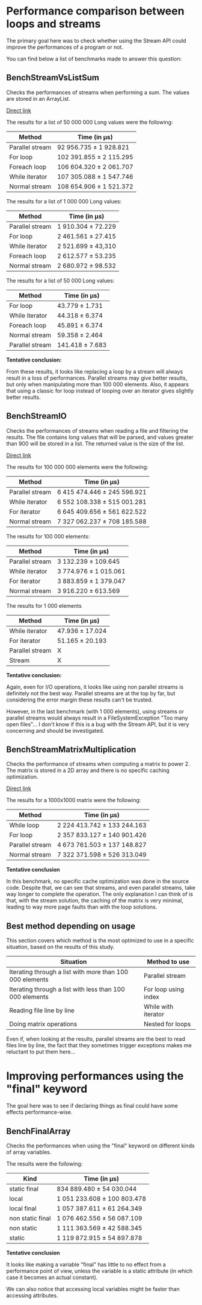 # Performance comparison between loops and streams
The primary goal here was to check whether using the Stream API could improve the performances of a program or not.

You can find below a list of benchmarks made to answer this question:

## BenchStreamVsListSum
Checks the performances of streams when performing a sum.
The values are stored in an ArrayList.

[Direct link](src/main/java/fr/rhiobet/benchmarks/BenchStreamVsListSum.java)

The results for a list of 50 000 000 Long values were the following:

| Method | Time (in µs) |
| --- | --- |
| Parallel stream | 92 956.735 ± 1 928.821 |
| For loop | 102 391.855 ± 2 115.295 |
| Foreach loop | 106 604.320 ± 2 061.707 |
| While iterator | 107 305.088 ± 1 547.746 |
| Normal stream | 108 654.906 ± 1 521.372 |

The results for a list of 1 000 000 Long values:

| Method | Time (in µs) |
| --- | --- |
| Parallel stream | 1 910.304 ± 72.229 |
| For loop | 2 461.561 ± 27.415 |
| While iterator | 2 521.699 ± 43,310 |
| Foreach loop | 2 612.577 ± 53.235 |
| Normal stream | 2 680.972 ± 98.532 |

The results for a list of 50 000 Long values:

| Method | Time (in µs) |
| --- | --- |
| For loop | 43.779 ± 1.731 |
| While iterator | 44.318 ± 6.374 |
| Foreach loop | 45.891 ± 6.374 |
| Normal stream | 59.358 ± 2.464 |
| Parallel stream | 141.418 ± 7.683 |

**Tentative conclusion:**

From these results, it looks like replacing a loop by a stream will always result in a loss of performances.
Parallel streams may give better results, but only when manipulating more than 100 000 elements.
Also, it appears that using a classic for loop instead of looping over an iterator gives slightly better results.

## BenchStreamIO
Checks the performances of streams when reading a file and filtering the results.
The file contains long values that will be parsed, and values greater than 900 will be stored in a list.
The returned value is the size of the list.

[Direct link](src/main/java/fr/rhiobet/benchmarks/BenchStreamIO.java)

The results for 100 000 000 elements were the following:

| Method | Time (in µs) |
| --- | --- |
| Parallel stream | 6 415 474.446 ± 245 596.921 |
| While iterator | 6 552 108.338 ± 515 001.281 |
| For iterator | 6 645 409.656 ± 561 622.522 |
| Normal stream | 7 327 062.237 ± 708 185.588 |

The results for 100 000 elements:

| Method | Time (in µs) |
| --- | --- |
| Parallel stream | 3 132.239 ± 109.645 |
| While iterator | 3 774.976 ± 1 015.061 |
| For iterator | 3 883.859 ± 1 379.047 |
| Normal stream | 3 916.220 ± 613.569 |

The results for 1 000 elements

| Method | Time (in µs) |
| --- | --- |
| While iterator | 47.936 ± 17.024 | 
| For iterator | 51.165 ± 20.193 |
| Parallel stream | X |
| Stream | X |

**Tentative conclusion:**

Again, even for I/O operations, it looks like using non parallel streams is definitely not the best way.
Parallel streams are at the top by far, but considering the error margin these results can't be trusted.

However, in the last benchmark (with 1 000 elements), using streams or parallel streams would always result in a FileSystemException "Too many open files"...
I don't know if this is a bug with the Stream API, but it is very concerning and should be investigated.

## BenchStreamMatrixMultiplication
Checks the performance of streams when computing a matrix to power 2.
The matrix is stored in a 2D array and there is no specific caching optimization.

[Direct link](src/main/java/fr/rhiobet/benchmarks/BenchStreamMatrixMultiplication.java)

The results for a 1000x1000 matrix were the following:

| Method | Time (in µs) |
| --- | --- |
| While loop | 2 224 413.742 ± 133 244.163 |
| For loop | 2 357 833.127 ±  140 901.426 |
| Parallel stream | 4 673 761.503 ±  137 148.827 |
| Normal stream | 7 322 371.598 ± 526 313.049 |

**Tentative conclusion**

In this benchmark, no specific cache optimization was done in the source code.
Despite that, we can see that streams, and even parallel streams, take way longer to complete the operation.
The only explanation I can think of is that, with the stream solution, the caching of the matrix is very minimal, leading to way more page faults than with the loop solutions.

## Best method depending on usage
This section covers which method is the most optimized to use in a specific situation, based on the results of this study.

| Situation | Method to use |
| --- | --- |
| Iterating through a list with more than 100 000 elements | Parallel stream |
| Iterating through a list with less than 100 000 elements | For loop using index |
| Reading file line by line | While with iterator |
| Doing matrix operations | Nested for loops |

Even if, when looking at the results, parallel streams are the best to read files line by line, the fact that they sometimes trigger exceptions makes me reluctant to put them here...

# Improving performances using the "final" keyword

The goal here was to see if declaring things as final could have some effects performance-wise.

## BenchFinalArray
Checks the performances when using the "final" keyword on different kinds of array variables.

The results were the following:

| Kind | Time (in µs) |
| --- | --- |
| static final | 834 889.480 ±  54 030.044 |
| local | 1 051 233.608 ± 100 803.478 |
| local final | 1 057 387.611 ±  61 264.349 |
| non static final | 1 076 462.556 ±  56 087.109 |
| non static | 1 111 363.569 ±  42 588.345 |
| static | 1 119 872.915 ±  54 897.878 |

**Tentative conclusion**

It looks like making a variable "final" has little to no effect from a performance point of view, unless the variable is a static attribute (in which case it becomes an actual constant).

We can also notice that accessing local variables might be faster than accessing attributes.